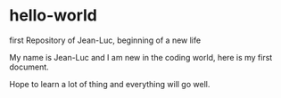 # hello-world
first Repository of Jean-Luc, beginning of a new life

My name is Jean-Luc and I am new in the coding world, here is my first document.

Hope to learn a lot of thing and everything will go well.
